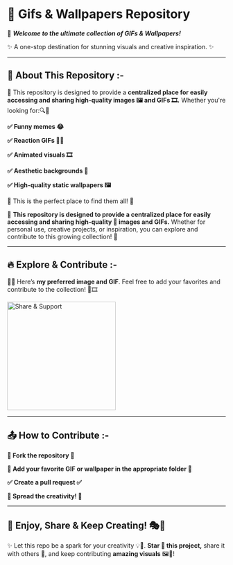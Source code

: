 <h1> 🎨 Gifs & Wallpapers Repository </h1>

📂 **_Welcome to the ultimate collection of GIFs & Wallpapers!_**

✨ A one-stop destination for stunning visuals and creative inspiration. ✨

---

## 📌 About This Repository :-

📁 This repository is designed to provide a **centralized place for easily accessing and sharing high-quality images 🖼️ and GIFs 🎞️.** Whether you're looking for:🔍📸

**✅ Funny memes 😂**

**✅ Reaction GIFs 🤔😲**

**✅ Animated visuals 🎞️**

**✅ Aesthetic backgrounds 🌅**

**✅ High-quality static wallpapers 🖼️**

🚀 This is the perfect place to find them all! 🚀

📌 **This repository is designed to provide a centralized place for easily accessing and sharing high-quality 🎨 images and GIFs.** Whether for personal use, creative projects, or inspiration, you can explore and contribute to this growing collection! 🌟

---

## 🔥 Explore & Contribute :-

📸✨ Here’s **my preferred image and GIF**. Feel free to add your favorites and contribute to the collection! 🎨🎞️

 <img src="https://media.giphy.com/media/jt7bAtEijhurm/giphy.gif" width="250" alt="Share & Support"/> 

---

## 📤 How to Contribute :-
 
**🍴 Fork the repository 🍴**

**📁 Add your favorite GIF or wallpaper in the appropriate folder 📁**

**✅ Create a pull request ✅**

**🎨 Spread the creativity! 🎨**

---

## 🚀 Enjoy, Share & Keep Creating! 🎭🎨

✨ Let this repo be a spark for your creativity 💡🎨.
**Star 🌟 this project,** share it with others 🔄, and keep contributing **amazing visuals** 🖼️🚀!
